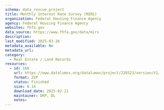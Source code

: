 ```yaml
---
schema: data_rescue_project 
title: Monthly Interest Rate Survey (MIRS)
organization: Federal Housing Finance Agency
agency: Federal Housing Finance Agency
websites: fhfa.gov
data_source: https://www.fhfa.gov/data/mirs
description: 
last_modified: 2025-03-26
metadata_available: No
metadata_url: 
category:
  - Real Estate / Land Records
resources:
  - id: 168
    url: https://www.datalumos.org/datalumos/project/220323/version/V1/view
    format: ZIP
    status: Finished
    size: 0.14
    download_date: 2025-02-21
    maintainer: DRP, DL
    notes: 
---
```

